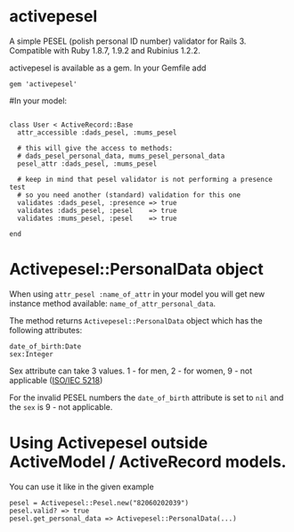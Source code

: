 # activepesel

A simple PESEL (polish personal ID number) validator for Rails 3. Compatible with Ruby 1.8.7, 1.9.2 and
Rubinius 1.2.2.

activepesel is available as a gem. In your Gemfile add

```
gem 'activepesel'
```

#In your model:

```

class User < ActiveRecord::Base
  attr_accessible :dads_pesel, :mums_pesel
  
  # this will give the access to methods: 
  # dads_pesel_personal_data, mums_pesel_personal_data
  pesel_attr :dads_pesel, :mums_pesel

  # keep in mind that pesel validator is not performing a presence test
  # so you need another (standard) validation for this one
  validates :dads_pesel, :presence => true
  validates :dads_pesel, :pesel    => true
  validates :mums_pesel, :pesel    => true

end
```

# Activepesel::PersonalData object

When using ```attr_pesel :name_of_attr``` in your model you will get new instance method available: ```name_of_attr_personal_data```.

The method returns ```Activepesel::PersonalData``` object which has the following attributes:

```
date_of_birth:Date
sex:Integer
```

Sex attribute can take 3 values. 1 - for men, 2 - for women, 9 - not applicable ([ISO/IEC 5218](http://en.wikipedia.org/wiki/ISO/IEC_5218))

For the invalid PESEL numbers the ```date_of_birth``` attribute is set to ```nil``` and the ```sex``` is 9 - not applicable.

# Using Activepesel outside ActiveModel / ActiveRecord models.

You can use it like in the given example

```
pesel = Activepesel::Pesel.new("82060202039")
pesel.valid? => true
pesel.get_personal_data => Activepesel::PersonalData(...)
```  




